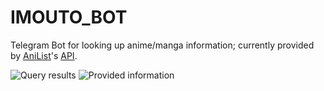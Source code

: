 # IMOUTO_BOT

Telegram Bot for looking up anime/manga information; currently provided by [AniList](https://anilist.co/search/anime)'s [API](https://github.com/anilist/ApiV2-GraphQL-Docs).

![Query results](https://i.imgur.com/jOz88Ni.png)
![Provided information](https://i.imgur.com/gObTgus.png)
